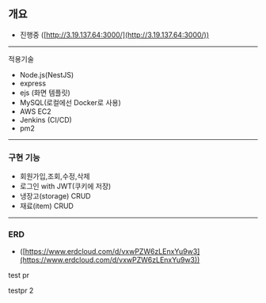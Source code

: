 ## 개요

- 진행중 ([http://3.19.137.64:3000/](http://3.19.137.64:3000/))

---

적용기술

- Node.js(NestJS)
- express
- ejs (화면 템플릿)
- MySQL(로컬에선 Docker로 사용)
- AWS EC2
- Jenkins (CI/CD)
- pm2

---

### 구현 기능

- 회원가입,조회,수정,삭제
- 로그인 with JWT(쿠키에 저장)
- 냉장고(storage) CRUD
- 재료(item) CRUD

---

### ERD

- ([https://www.erdcloud.com/d/vxwPZW6zLEnxYu9w3](https://www.erdcloud.com/d/vxwPZW6zLEnxYu9w3))


test pr

testpr 2
